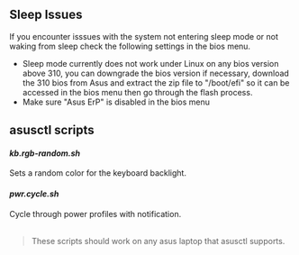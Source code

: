 
<h2>Sleep Issues</h2>
If you encounter isssues with the system not entering sleep mode or not waking from sleep check the following settings in the bios menu.
<ul>
    <li>
        Sleep mode currently does not work under Linux on any bios version above 310, you can downgrade the bios version if necessary, download the 310 bios from <a herf="https://rog.asus.com/us/laptops/rog-zephyrus/rog-zephyrus-g14-2023-series/helpdesk_bios/">Asus</a> and extract the zip file to "/boot/efi" so it can be accessed in the bios menu then go through the flash process.
    </li>
    <li>
        Make sure "Asus ErP" is disabled in the bios menu
    </li>
</ul>
        


<h2>asusctl scripts</h2>
<h4><em>kb.rgb-random.sh</em></h4> Sets a random color for the keyboard backlight.
<h4><em>pwr.cycle.sh</em></h4> Cycle through power profiles with notification.
<br>
<br>

>These scripts should work on any asus laptop that asusctl supports.

